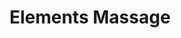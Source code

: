 ---
title: "Elements Massage"
url: /hillsboro/elements-massage-southeast-tualatin-valley-highway/
shop: Massage
---
